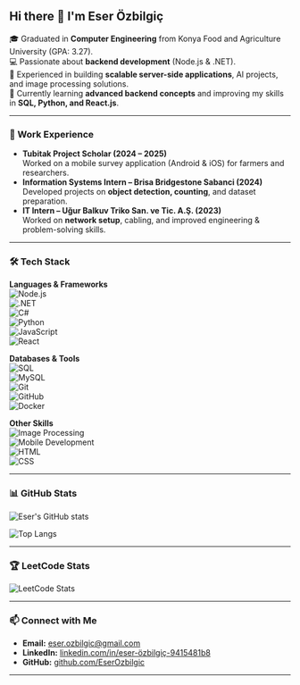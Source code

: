 ## Hi there 👋 I'm Eser Özbilgiç  

🎓 Graduated in **Computer Engineering** from Konya Food and Agriculture University (GPA: 3.27).  
💻 Passionate about **backend development** (Node.js & .NET).  
🚀 Experienced in building **scalable server-side applications**, AI projects, and image processing solutions.  
🌱 Currently learning **advanced backend concepts** and improving my skills in **SQL, Python, and React.js**.  

---

### 🔭 Work Experience  
- **Tubitak Project Scholar (2024 – 2025)**  
  Worked on a mobile survey application (Android & iOS) for farmers and researchers.  
- **Information Systems Intern – Brisa Bridgestone Sabanci (2024)**  
  Developed projects on **object detection, counting**, and dataset preparation.  
- **IT Intern – Uğur Balkuv Triko San. ve Tic. A.Ş. (2023)**  
  Worked on **network setup**, cabling, and improved engineering & problem-solving skills.  

---

### 🛠️ Tech Stack  

**Languages & Frameworks**  
![Node.js](https://img.shields.io/badge/Node.js-339933?style=for-the-badge&logo=nodedotjs&logoColor=white)  
![.NET](https://img.shields.io/badge/.NET-512BD4?style=for-the-badge&logo=dotnet&logoColor=white)  
![C#](https://img.shields.io/badge/C%23-239120?style=for-the-badge&logo=c-sharp&logoColor=white)  
![Python](https://img.shields.io/badge/Python-3776AB?style=for-the-badge&logo=python&logoColor=white)  
![JavaScript](https://img.shields.io/badge/JavaScript-F7DF1E?style=for-the-badge&logo=javascript&logoColor=black)  
![React](https://img.shields.io/badge/React-20232A?style=for-the-badge&logo=react&logoColor=61DAFB)  

**Databases & Tools**  
![SQL](https://img.shields.io/badge/SQL-4479A1?style=for-the-badge&logo=database&logoColor=white)  
![MySQL](https://img.shields.io/badge/MySQL-005C84?style=for-the-badge&logo=mysql&logoColor=white)  
![Git](https://img.shields.io/badge/Git-F05032?style=for-the-badge&logo=git&logoColor=white)  
![GitHub](https://img.shields.io/badge/GitHub-181717?style=for-the-badge&logo=github&logoColor=white)  
![Docker](https://img.shields.io/badge/Docker-2496ED?style=for-the-badge&logo=docker&logoColor=white)  

**Other Skills**  
![Image Processing](https://img.shields.io/badge/Image%20Processing-009688?style=for-the-badge&logo=opencv&logoColor=white)  
![Mobile Development](https://img.shields.io/badge/Mobile%20Apps-3DDC84?style=for-the-badge&logo=android&logoColor=white)  
![HTML](https://img.shields.io/badge/HTML5-E34F26?style=for-the-badge&logo=html5&logoColor=white)  
![CSS](https://img.shields.io/badge/CSS3-1572B6?style=for-the-badge&logo=css3&logoColor=white)  

---

### 📊 GitHub Stats  

![Eser's GitHub stats](https://github-readme-stats-sigma-five.vercel.app/api?username=EserOzbilgic&show_icons=true&theme=tokyonight)  

![Top Langs](https://github-readme-stats-sigma-five.vercel.app/api/top-langs/?username=EserOzbilgic&layout=compact&theme=tokyonight)  


---

### 🏆 LeetCode Stats  

![LeetCode Stats](https://leetcard.jacoblin.cool/EserOzbilgic?theme=dark&font=Baloo&ext=contest)  

---

### 📫 Connect with Me  

- **Email:** [eser.ozbilgic@gmail.com](mailto:eser.ozbilgic@gmail.com)  
- **LinkedIn:** [linkedin.com/in/eser-özbilgiç-9415481b8](https://www.linkedin.com/in/eser-%C3%B6zbilgi%C3%A7-9415481b8/)  
- **GitHub:** [github.com/EserOzbilgic](https://github.com/EserOzbilgic)  

---
